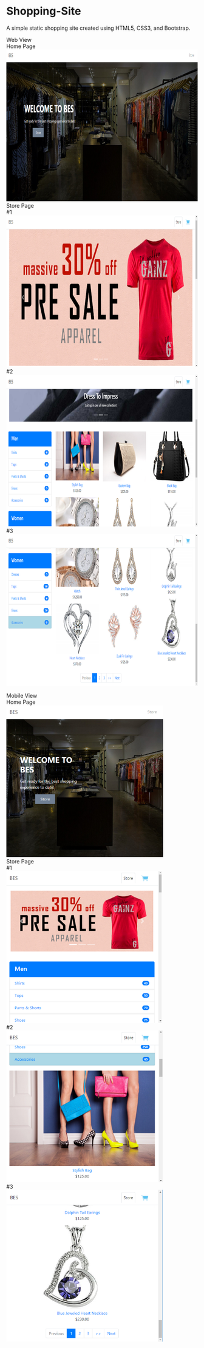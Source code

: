 # Shopping-Site
A simple static shopping site created using HTML5, CSS3, and Bootstrap.

Web View  
Home Page
<img src="Screenshots/LandingPageFullScreen.png" height="400"> 
Store Page  
#1
<img src="Screenshots/StorePageFullScreen1.png" height="400"> 
#2
<img src="Screenshots/StorePageFullScreen2.png" height="400">  
#3
<img src="Screenshots/StorePageFullScreen3.png" height="400">

Mobile View  
Home Page  
<img src="Screenshots/LandingPageMobileView.png" height="400">  
Store Page  
#1  
<img src="Screenshots/StorePageMobileView1.png" height="400">  
#2  
<img src="Screenshots/StorePageMobileView2.png" height="400">  
#3  
<img src="Screenshots/StorePageMobileView3.png" height="400">
